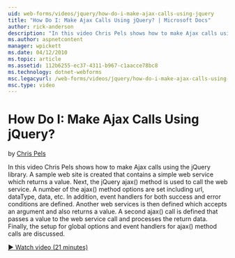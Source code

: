 ```yaml
---
uid: web-forms/videos/jquery/how-do-i-make-ajax-calls-using-jquery
title: "How Do I: Make Ajax Calls Using jQuery? | Microsoft Docs"
author: rick-anderson
description: "In this video Chris Pels shows how to make Ajax calls using the jQuery library. A sample web site is created that contains a simple web service which returns..."
ms.author: aspnetcontent
manager: wpickett
ms.date: 04/12/2010
ms.topic: article
ms.assetid: 112b6255-ec37-4311-b967-c1aacce78bc8
ms.technology: dotnet-webforms
msc.legacyurl: /web-forms/videos/jquery/how-do-i-make-ajax-calls-using-jquery
msc.type: video
---
```

How Do I: Make Ajax Calls Using jQuery?
====================
by [Chris Pels](https://twitter.com/chrispels)

In this video Chris Pels shows how to make Ajax calls using the jQuery library. A sample web site is created that contains a simple web service which returns a value. Next, the jQuery ajax() method is used to call the web service. A number of the ajax() method options are set including url, dataType, data, etc. In addition, event handlers for both success and error conditions are defined. Another web services is then defined which accepts an argument and also returns a value. A second ajax() call is defined that passes a value to the web service call and processes the return data. Finally, the setup for global options and event handlers for ajax() method calls are discussed.

[&#9654; Watch video (21 minutes)](https://channel9.msdn.com/Blogs/ASP-NET-Site-Videos/how-do-i-make-ajax-calls-using-jquery)
